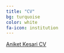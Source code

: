 ```yaml
---
title: "CV"
bg: turquoise
color: white
fa-icon: institution
---
```


[Aniket Kesari CV](https://github.com/Akesari12/Akesari12.github.io/blob/master/img/Aniket%20Kesari%20CV.pdf)
